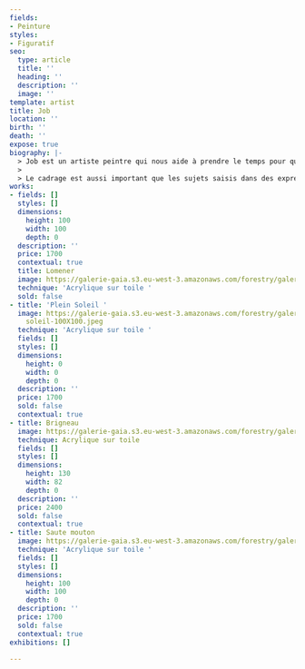 ```yaml
---
fields:
- Peinture
styles:
- Figuratif
seo:
  type: article
  title: ''
  heading: ''
  description: ''
  image: ''
template: artist
title: Job
location: ''
birth: ''
death: ''
expose: true
biography: |-
  > Job est un artiste peintre qui nous aide à prendre le temps pour que nos souvenirs apparaissent sous nos yeux, inondés par une lumière solaire et une palette de couleurs chaudes comme le sable.
  >
  > Le cadrage est aussi important que les sujets saisis dans des expressions spontanées. Tout en traits, perspectives et lignes de fuite la ville devient décors de cinéma propice à laisser notre imagination raconter la suite de l'histoire...Action !
works:
- fields: []
  styles: []
  dimensions:
    height: 100
    width: 100
    depth: 0
  description: ''
  price: 1700
  contextual: true
  title: Lomener
  image: https://galerie-gaia.s3.eu-west-3.amazonaws.com/forestry/galerie-gaia-Job-Lomener-1mx1m.jpg
  technique: 'Acrylique sur toile '
  sold: false
- title: 'Plein Soleil '
  image: https://galerie-gaia.s3.eu-west-3.amazonaws.com/forestry/galerie-gaia-job-plein
    soleil-100X100.jpeg
  technique: 'Acrylique sur toile '
  fields: []
  styles: []
  dimensions:
    height: 0
    width: 0
    depth: 0
  description: ''
  price: 1700
  sold: false
  contextual: true
- title: Brigneau
  image: https://galerie-gaia.s3.eu-west-3.amazonaws.com/forestry/galerie-gaia-Job-Brigneau-1300x820.jpg
  technique: Acrylique sur toile
  fields: []
  styles: []
  dimensions:
    height: 130
    width: 82
    depth: 0
  description: ''
  price: 2400
  sold: false
  contextual: true
- title: Saute mouton
  image: https://galerie-gaia.s3.eu-west-3.amazonaws.com/forestry/galerie-gaia-Job-sautemouton-1mx1m.jpg
  technique: 'Acrylique sur toile '
  fields: []
  styles: []
  dimensions:
    height: 100
    width: 100
    depth: 0
  description: ''
  price: 1700
  sold: false
  contextual: true
exhibitions: []

---
```

